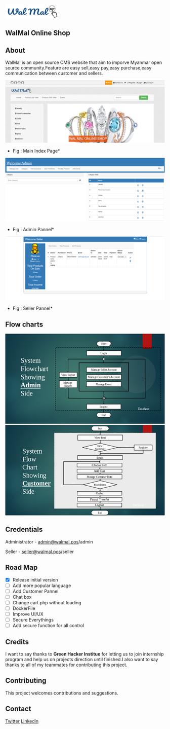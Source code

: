 ![Logo](https://github.com/PiCarODD/walmalos/blob/master/assets/img/logo1.png)
## WalMal Online Shop
## About
WalMal is an open source CMS website that aim to imporve Myanmar open source community.Feature are easy sell,easy pay,easy purchase,easy communication between customer and sellers.

![Index Page](https://github.com/PiCarODD/walmalos/blob/master/walmalpoc/main.PNG)
* Fig : Main Index Page*

![Admin Pannel](https://github.com/PiCarODD/walmalos/blob/master/walmalpoc/cms_category.PNG)
* Fig : Admin Pannel*

![Seller Pannel](https://github.com/PiCarODD/walmalos/blob/master/walmalpoc/total_order.PNG)
* Fig : Seller Pannel*

## Flow charts
![admin](https://github.com/PiCarODD/walmalos/blob/master/walmalpoc/admin_flowchart.png)
![user](https://github.com/PiCarODD/walmalos/blob/master/walmalpoc/flowchart.png)

## Credentials
Administrator - admin@walmal.pos/admin

Seller - seller@walmal.pos/seller

## Road Map
- [x] Release initial version
- [ ] Add more popular language
- [ ] Add Customer Pannel
- [ ] Chat box
- [ ] Change cart.php without loading
- [ ] DockerFile
- [ ] Improve UI/UX
- [ ] Secure Everythings
- [ ] Add secure function for all control

## Credits
I want to say thanks to **Green Hacker Institue** for letting us to join internship program and help us on projects direction until finished.I also want to say thanks to all of my teammates for contributing this project. 

## Contributing
This project welcomes contributions and suggestions.

## Contact
[Twitter](https://twitter.com/picaro_o)
[Linkedin](https://www.linkedin.com/in/hein-htet-aung-b1062b154/)
